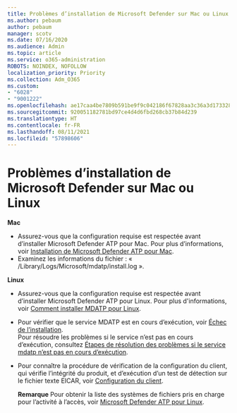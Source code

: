 ```yaml
---
title: Problèmes d’installation de Microsoft Defender sur Mac ou Linux
ms.author: pebaum
author: pebaum
manager: scotv
ms.date: 07/16/2020
ms.audience: Admin
ms.topic: article
ms.service: o365-administration
ROBOTS: NOINDEX, NOFOLLOW
localization_priority: Priority
ms.collection: Adm_O365
ms.custom:
- "6028"
- "9001222"
ms.openlocfilehash: ae17caa4be7809b591be9f9c042186f67828aa3c36a3d17332806e4d92545dc6
ms.sourcegitcommit: 920051182781bd97ce4d4d6fbd268cb37b84d239
ms.translationtype: HT
ms.contentlocale: fr-FR
ms.lasthandoff: 08/11/2021
ms.locfileid: "57898606"
---
```

# <a name="issues-installing-microsoft-defender-on-mac-or-linux"></a>Problèmes d’installation de Microsoft Defender sur Mac ou Linux

**Mac**

- Assurez-vous que la configuration requise est respectée avant d’installer Microsoft Defender ATP pour Mac. Pour plus d’informations, voir [Installation de Microsoft Defender ATP pour Mac](https://docs.microsoft.com/windows/security/threat-protection/microsoft-defender-atp/microsoft-defender-atp-mac#how-to-install-microsoft-defender-atp-for-mac).  
- Examinez les informations du fichier : « /Library/Logs/Microsoft/mdatp/install.log ».

**Linux**

- Assurez-vous que la configuration requise est respectée avant d’installer Microsoft Defender ATP pour Linux. Pour plus d'informations, voir [Comment installer MDATP pour Linux](https://docs.microsoft.com/windows/security/threat-protection/microsoft-defender-atp/microsoft-defender-atp-linux#system-requirements). 
- Pour vérifier que le service MDATP est en cours d’exécution, voir [Échec de l’installation](https://docs.microsoft.com/windows/security/threat-protection/microsoft-defender-atp/linux-support-install#installation-failed).  
    Pour résoudre les problèmes si le service n’est pas en cours d’exécution, consultez [Étapes de résolution des problèmes si le service mdatp n’est pas en cours d’exécution](https://docs.microsoft.com/windows/security/threat-protection/microsoft-defender-atp/linux-support-install#steps-to-troubleshoot-if-mdatp-service-isnt-running).
- Pour connaître la procédure de vérification de la configuration du client, qui vérifie l’intégrité du produit, et d’exécution d’un test de détection sur le fichier texte EICAR, voir [Configuration du client](https://docs.microsoft.com/windows/security/threat-protection/microsoft-defender-atp/linux-install-manually#client-configuration).  

    **Remarque** Pour obtenir la liste des systèmes de fichiers pris en charge pour l’activité à l’accès, voir [Microsoft Defender ATP pour Linux](https://docs.microsoft.com/windows/security/threat-protection/microsoft-defender-atp/microsoft-defender-atp-linux#system-requirements).